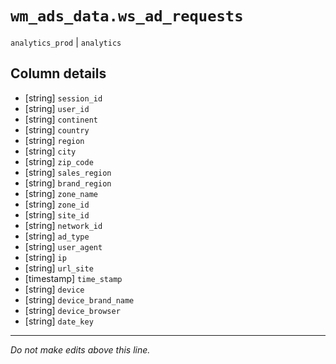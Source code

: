# `wm_ads_data.ws_ad_requests`
`analytics_prod` | `analytics`

## Column details
* [string]    `session_id`
* [string]    `user_id`
* [string]    `continent`
* [string]    `country`
* [string]    `region`
* [string]    `city`
* [string]    `zip_code`
* [string]    `sales_region`
* [string]    `brand_region`
* [string]    `zone_name`
* [string]    `zone_id`
* [string]    `site_id`
* [string]    `network_id`
* [string]    `ad_type`
* [string]    `user_agent`
* [string]    `ip`
* [string]    `url_site`
* [timestamp] `time_stamp`
* [string]    `device`
* [string]    `device_brand_name`
* [string]    `device_browser`
* [string]    `date_key`

-------------------------------------------------------------------------------
*Do not make edits above this line.*
